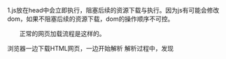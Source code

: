 1.js放在head中会立即执行，阻塞后续的资源下载与执行。因为js有可能会修改dom，如果不阻塞后续的资源下载，dom的操作顺序不可控。

　　正常的网页加载流程是这样的。

浏览器一边下载HTML网页，一边开始解析
解析过程中，发现<script>标签
暂停解析，网页渲染的控制权转交给JavaScript引擎
如果<script>标签引用了外部脚本，就下载该脚本，否则就直接执行
执行完毕，控制权交还渲染引擎，恢复往下解析HTML网页
　　如果外部脚本加载时间很长（比如一直无法完成下载），就会造成网页长时间失去响应，浏览器就会呈现“假死”状态，这被称为“阻塞效应”。html需要等head中所有的js和css加载完成后才会开始绘制，但是html不需要等待放在body最后的js下载执行就会开始绘制,因此将js放在body的最后面，可以避免资源阻塞，同时使静态的html页面迅速显示。将脚本文件都放在网页尾部加载，还有一个好处。在DOM结构生成之前就调用DOM，JavaScript会报错，如果脚本都在网页尾部加载，就不存在这个问题，因为这时DOM肯定已经生成了。

 

2.js的执行依赖前面的样式。即只有前面的样式全部下载完成后才会执行js，但是此时外链css和外链js是并行下载的。

　　css需要分块，首页的css独立，其余的css需要动态加载，因为html的绘制会被css阻塞，这样可以减少首次进入时的白屏时间。

 

3.外链的js如果含有defer="true"属性，将会并行加载js，到页面全部加载完成后才会执行，会按顺序执行。

　　defer属性的作用是，告诉浏览器，等到DOM加载完成后，再执行指定脚本。

浏览器开始解析HTML网页
解析过程中，发现带有defer属性的script标签
浏览器继续往下解析HTML网页，同时并行下载script标签中的外部脚本
浏览器完成解析HTML网页，此时再执行下载的脚本
　　对于内置而不是连接外部脚本的script标签，以及动态生成的script标签，defer属性不起作用。

 

4.外链的js如果含有async="true"属性，将不会依赖于任何js和css的执行，此js下载完成后立刻执行，不保证按照书写的顺序执行。因为async="true"属性会告诉浏览器，js不会修改dom和样式，故不必依赖其它的js和css。　

　　async属性的作用是，使用另一个进程下载脚本，下载时不会阻塞渲染。

浏览器开始解析HTML网页
解析过程中，发现带有async属性的script标签
浏览器继续往下解析HTML网页，同时并行下载script标签中的外部脚本
脚本下载完成，浏览器暂停解析HTML网页，开始执行下载的脚本
脚本执行完毕，浏览器恢复解析HTML网页
　　async属性可以保证脚本下载的同时，浏览器继续渲染。需要注意的是，一旦采用这个属性，就无法保证脚本的执行顺序。哪个脚本先下载结束，就先执行那个脚本。另外，使用async属性的脚本文件中，不应该使用document.write方法。

　　一般来说，如果脚本之间没有依赖关系，就使用async属性，如果脚本之间有依赖关系，就使用defer属性。如果同时使用async和defer属性，后者不起作用，浏览器行为由async属性决定。